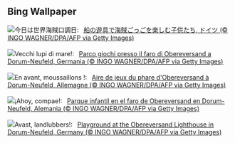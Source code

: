 ## Bing Wallpaper
![](https://www.bing.com/th?id=OHR.PiratePlayground_JA-JP8924583087_UHD.jpg&w=1000)今日は世界海賊口調日:&nbsp;&ensp;[船の遊具で海賊ごっごを楽しむ子供たち, ドイツ (© INGO WAGNER/DPA/AFP via Getty Images)](https://www.bing.com/th?id=OHR.PiratePlayground_JA-JP8924583087_UHD.jpg)
<br><br/>
![](https://www.bing.com/th?id=OHR.PiratePlayground_IT-IT1371008895_UHD.jpg&w=1000)Vecchi lupi di mare!:&nbsp;&ensp;[Parco giochi presso il faro di Obereversand a Dorum-Neufeld, Germania (© INGO WAGNER/DPA/AFP via Getty Images)](https://www.bing.com/th?id=OHR.PiratePlayground_IT-IT1371008895_UHD.jpg)
<br><br/>
![](https://www.bing.com/th?id=OHR.PiratePlayground_FR-FR1786944453_UHD.jpg&w=1000)En avant, moussaillons !:&nbsp;&ensp;[Aire de jeux du phare d'Obereversand à Dorum-Neufeld, Allemagne (© INGO WAGNER/DPA/AFP via Getty Images)](https://www.bing.com/th?id=OHR.PiratePlayground_FR-FR1786944453_UHD.jpg)
<br><br/>
![](https://www.bing.com/th?id=OHR.PiratePlayground_ES-ES2294231857_UHD.jpg&w=1000)¡Ahoy, compae!:&nbsp;&ensp;[Parque infantil en el faro de Obereversand en Dorum-Neufeld, Alemania (© INGO WAGNER/DPA/AFP via Getty Images)](https://www.bing.com/th?id=OHR.PiratePlayground_ES-ES2294231857_UHD.jpg)
<br><br/>
![](https://www.bing.com/th?id=OHR.PiratePlayground_EN-GB4703060204_UHD.jpg&w=1000)Avast, landlubbers!:&nbsp;&ensp;[Playground at the Obereversand Lighthouse in Dorum-Neufeld, Germany (© INGO WAGNER/DPA/AFP via Getty Images)](https://www.bing.com/th?id=OHR.PiratePlayground_EN-GB4703060204_UHD.jpg)
<br><br/>
